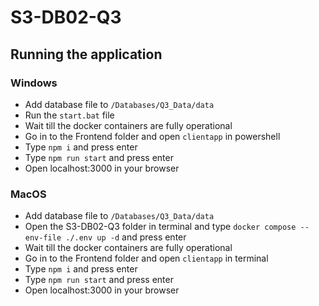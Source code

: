 # S3-DB02-Q3

## Running the application
### Windows
 - Add database file to `/Databases/Q3_Data/data`
 - Run the `start.bat` file
 - Wait till the docker containers are fully operational
 - Go in to the Frontend folder and open `clientapp` in powershell
 - Type `npm i` and press enter
 - Type `npm run start` and press enter
 - Open localhost:3000 in your browser

### MacOS
 - Add database file to `/Databases/Q3_Data/data`
 - Open the S3-DB02-Q3 folder in terminal and type `docker compose --env-file ./.env up -d` and press enter
 - Wait till the docker containers are fully operational
 - Go in to the Frontend folder and open `clientapp` in terminal
 - Type `npm i` and press enter
 - Type `npm run start` and press enter
 - Open localhost:3000 in your browser
